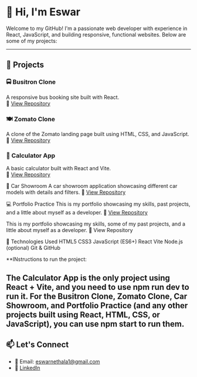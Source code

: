# 👋 Hi, I'm Eswar

Welcome to my GitHub! I'm a passionate web developer with experience in React, JavaScript, and building responsive, functional websites. Below are some of my projects:

---

## 🚀 Projects

### 🚍 Busitron Clone
A responsive bus booking site built with React.  
🔗 [View Repository](https://github.com/Eswar179/myWork)

### 🍽️ Zomato Clone
A clone of the Zomato landing page built using HTML, CSS, and JavaScript.  
🔗 [View Repository](https://github.com/Eswar179/zomato-clone)

### 🧮 Calculator App
A basic calculator built with React and Vite.  
🔗 [View Repository](https://github.com/Eswar179/calculator)

🚗 Car Showroom
A car showroom application showcasing different car models with details and filters.
🔗 [View Repository](https://github.com/Eswar179/carShowroom)

💻 Portfolio Practice
This is my portfolio showcasing my skills, past projects, and a little about myself as a developer.
🔗 [View Repository](https://github.com/Eswar179/portfolio-practice)

This is my portfolio showcasing my skills, some of my past projects, and a little about myself as a developer.
🔗 View Repository

🔧 Technologies Used
HTML5
CSS3
JavaScript (ES6+)
React
Vite
Node.js (optional)
Git & GitHub

**INstructions to run the project:

The Calculator App is the only project using React + Vite, and you need to use npm run dev to run it.
For the Busitron Clone, Zomato Clone, Car Showroom, and Portfolio Practice
(and any other projects built using React, HTML, CSS, or JavaScript), you can use npm start to run them.
---

## 📫 Let's Connect
- 📧 Email: eswarnethala1@gmail.com
- 💼 [LinkedIn](https://www.linkedin.com/in/eswar-nethala-cse2022)


